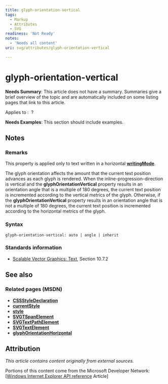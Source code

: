 ```yaml
---
title: glyph-orientation-vertical
tags:
  - Markup
  - Attributes
  - SVG
readiness: 'Not Ready'
notes:
  - 'Needs all content'
uri: svg/attributes/glyph-orientation-vertical

---
```

# glyph-orientation-vertical

**Needs Summary**: This article does not have a summary. Summaries give a brief overview of the topic and are automatically included on some listing pages that link to this article.

Applies to
:    ?

**Needs Examples**: This section should include examples.

## Notes

### Remarks

This property is applied only to text written in a horizontal [**writingMode**](/css/properties/writing-mode).

The glyph orientation affects the amount that the current text position advances as each glyph is rendered. When the inline-progression-direction is vertical and the **glyphOrientationVertical** property results in an orientation angle that is a multiple of 180 degrees, the current text position is incremented according to the vertical metrics of the glyph. Otherwise, if the **glyphOrientationVertical** property results in an orientation angle that is not a multiple of 180 degrees, the current text position is incremented according to the horizontal metrics of the glyph.

### Syntax

    glyph-orientation-vertical: auto | angle | inherit

### Standards information

-   [Scalable Vector Graphics: Text](http://go.microsoft.com/fwlink/p/?linkid=199818), Section 10.7.2

## See also

### Related pages (MSDN)

-   [**CSSStyleDeclaration**](/css/cssom/CSSStyleDeclaration/CSSStyleDeclaration)
-   [**currentStyle**](/css/cssom/currentStyle)
-   [**style**](/css/cssom/style)
-   [**SVGTSpanElement**](/svg/elements/tspan)
-   [**SVGTextPathElement**](/svg/elements/textPath)
-   [**SVGTextElement**](/svg/elements/text)
-   [**glyphOrientationHorizontal**](/svg/attributes/glyph-orientation-horizontal)

## Attribution

*This article contains content originally from external sources.*

Portions of this content come from the Microsoft Developer Network: [[Windows Internet Explorer API reference](http://msdn.microsoft.com/en-us/library/ie/hh828809%28v=vs.85%29.aspx) Article]

